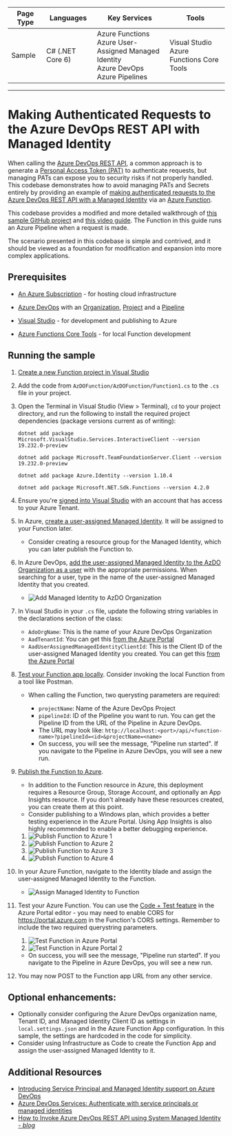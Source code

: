 | Page Type | Languages        | Key Services                                                                                     | Tools                                         |
| --------- | ---------------- | ------------------------------------------------------------------------------------------------ | --------------------------------------------- |
| Sample    | C# (.NET Core 6) | Azure Functions <br> Azure User-Assigned Managed Identity <br> Azure DevOps <br> Azure Pipelines | Visual Studio <br> Azure Functions Core Tools |

---

# Making Authenticated Requests to the Azure DevOps REST API with Managed Identity

When calling the [Azure DevOps REST API](https://learn.microsoft.com/en-us/rest/api/azure/devops/?view=azure-devops-rest-7.2), a common approach is to generate a [Personal Access Token (PAT)](https://learn.microsoft.com/en-us/azure/devops/organizations/accounts/use-personal-access-tokens-to-authenticate?view=azure-devops&tabs=Windows) to authenticate requests, but managing PATs can expose you to security risks if not properly handled. This codebase demonstrates how to avoid managing PATs and Secrets entirely by providing an example of [making authenticated requests to the Azure DevOps REST API with a Managed Identity](https://learn.microsoft.com/en-us/azure/devops/integrate/get-started/authentication/service-principal-managed-identity?view=azure-devops) via an [Azure Function](https://learn.microsoft.com/en-us/azure/azure-functions/functions-overview?pivots=programming-language-csharp).

This codebase provides a modified and more detailed walkthrough of [this sample GitHub project](https://github.com/microsoft/azure-devops-auth-samples/tree/master/ServicePrincipalsSamples/ClientLibsNET/3-AzureFunction-ManagedIdentity) and [this video guide](https://www.microsoft.com/en-us/videoplayer/embed/RWWL8L?postJsllMsg=true). The Function in this guide runs an Azure Pipeline when a request is made.

The scenario presented in this codebase is simple and contrived, and it should be viewed as a foundation for modification and expansion into more complex applications.

## Prerequisites

- [An Azure Subscription](https://azure.microsoft.com/en-us/free/) - for hosting cloud infrastructure
- [Azure DevOps](https://azure.microsoft.com/en-us/products/devops/) with an [Organization](https://learn.microsoft.com/en-us/azure/devops/organizations/accounts/create-organization?view=azure-devops), [Project](https://learn.microsoft.com/en-us/azure/devops/organizations/projects/create-project?view=azure-devops&tabs=browser) and a [Pipeline](https://learn.microsoft.com/en-us/azure/devops/pipelines/create-first-pipeline?view=azure-devops&tabs=java%2Ctfs-2018-2%2Cbrowser)

- [Visual Studio](https://visualstudio.microsoft.com/) - for development and publishing to Azure
- [Azure Functions Core Tools](https://learn.microsoft.com/en-us/azure/azure-functions/functions-core-tools-reference?tabs=v2) - for local Function development

## Running the sample

1. [Create a new Function project in Visual Studio](https://learn.microsoft.com/en-us/azure/azure-functions/functions-create-your-first-function-visual-studio)

2. Add the code from `AzDOFunction/AzDOFunction/Function1.cs` to the `.cs` file in your project.

3. Open the Terminal in Visual Studio (View > Terminal), `cd` to your project directory, and run the following to install the required project dependencies (package versions current as of writing):

   ```
   dotnet add package Microsoft.VisualStudio.Services.InteractiveClient --version 19.232.0-preview

   dotnet add package Microsoft.TeamFoundationServer.Client --version 19.232.0-preview

   dotnet add package Azure.Identity --version 1.10.4

   dotnet add package Microsoft.NET.Sdk.Functions --version 4.2.0
   ```

4. Ensure you're [signed into Visual Studio](https://learn.microsoft.com/en-us/visualstudio/subscriptions/sign-in-work) with an account that has access to your Azure Tenant.

5. In Azure, [create a user-assigned Managed Identity](https://learn.microsoft.com/en-us/entra/identity/managed-identities-azure-resources/how-manage-user-assigned-managed-identities?pivots=identity-mi-methods-azp#create-a-user-assigned-managed-identity). It will be assigned to your Function later.

   - Consider creating a resource group for the Managed Identity, which you can later publish the Function to.

6. In Azure DevOps, [add the user-assigned Managed Identity to the AzDO Organization as a user](https://learn.microsoft.com/en-us/azure/devops/organizations/accounts/add-organization-users?view=azure-devops&tabs=browser#add-users-to-your-organization) with the appropriate permissions. When searching for a user, type in the name of the user-assigned Managed Identity that you created.

   - ![Add Managed Identity to AzDO Organization](./docs/images/addusermidevops-net.png)

7. In Visual Studio in your `.cs` file, update the following string variables in the declarations section of the class:

   - `AdoOrgName`: This is the name of your Azure DevOps Organization
   - `AadTenantId`: You can get this [from the Azure Portal](https://learn.microsoft.com/en-us/azure/azure-portal/get-subscription-tenant-id)
   - `AadUserAssignedManagedIdentityClientId`: This is the Client ID of the user-assigned Managed Identity you created. You can get this [from the Azure Portal](https://learn.microsoft.com/en-us/entra/identity/managed-identities-azure-resources/how-manage-user-assigned-managed-identities?pivots=identity-mi-methods-azp#list-user-assigned-managed-identities)

8. [Test your Function app locally](https://learn.microsoft.com/en-us/azure/azure-functions/functions-create-your-first-function-visual-studio#run-the-function-locally). Consider invoking the local Function from a tool like Postman.

   - When calling the Function, two querysting parameters are required:

     - `projectName`: Name of the Azure DevOps Project
     - `pipelineId`: ID of the Pipeline you want to run. You can get the Pipeline ID from the URL of the Pipeline in Azure DevOps.
     - The URL may look like: `http://localhost:<port>/api/<function-name>?pipelineId=<id>&projectName=<name>`
     - On success, you will see the message, "Pipeline run started". If you navigate to the Pipeline in Azure DevOps, you will see a new run.

9. [Publish the Function to Azure](https://learn.microsoft.com/en-us/azure/azure-functions/functions-create-your-first-function-visual-studio#publish-the-project-to-azure).

   - In addition to the Function resource in Azure, this deployment requires a Resource Group, Storage Account, and optionally an App Insights resource. If you don't already have these resources created, you can create them at this point.
   - Consider publishing to a Windows plan, which provides a better testing experience in the Azure Portal. Using App Insights is also highly recommended to enable a better debugging experience.

   1. ![Publish Function to Azure 1](./docs/images/vspublishfunction-net.png)
   2. ![Publish Function to Azure 2](./docs/images/vspublishfunctionazure-net.png)
   3. ![Publish Function to Azure 3](./docs/images/vscreatefunction-net.png)
   4. ![Publish Function to Azure 4](./docs/images/vscreatefunctionpublish-net.png)

10. In your Azure Function, navigate to the Identity blade and assign the user-assigned Managed Identity to the Function.

    - ![Assign Managed Identity to Function](./docs/images/addusermifunction-net.png)

11. Test your Azure Function. You can use the [Code + Test feature](https://learn.microsoft.com/en-us/azure/azure-functions/functions-create-function-app-portal#test-the-function) in the Azure Portal editor - you may need to enable CORS for https://portal.azure.com in the Function's CORS settings. Remember to include the two required querystring parameters.

    1. ![Test Function in Azure Portal](./docs/images/testfunction-net.png)
    2. ![Test Function in Azure Portal 2](./docs/images/testfunctionsuccess-net.png)

    - On success, you will see the message, "Pipeline run started". If you navigate to the Pipeline in Azure DevOps, you will see a new run.

12. You may now POST to the Function app URL from any other service.

## Optional enhancements:

- Optionally consider configuring the Azure DevOps organization name, Tenant ID, and Managed Identity Client ID as settings in `local.settings.json` and in the Azure Function App configuration. In this sample, the settings are hardcoded in the code for simplicity.
- Consider using Infrastructure as Code to create the Function App and assign the user-assigned Managed Identity to it.

## Additional Resources

- [Introducing Service Principal and Managed Identity support on Azure DevOps](https://devblogs.microsoft.com/devops/introducing-service-principal-and-managed-identity-support-on-azure-devops/)
- [Azure DevOps Services: Authenticate with service principals or managed identities](https://learn.microsoft.com/en-us/azure/devops/integrate/get-started/authentication/service-principal-managed-identity?view=azure-devops)
- [How to Invoke Azure DevOps REST API using System Managed Identity - _blog_](https://medium.com/@relente/using-system-managed-identity-to-invoke-azure-devops-rest-api-7833bc988705)
